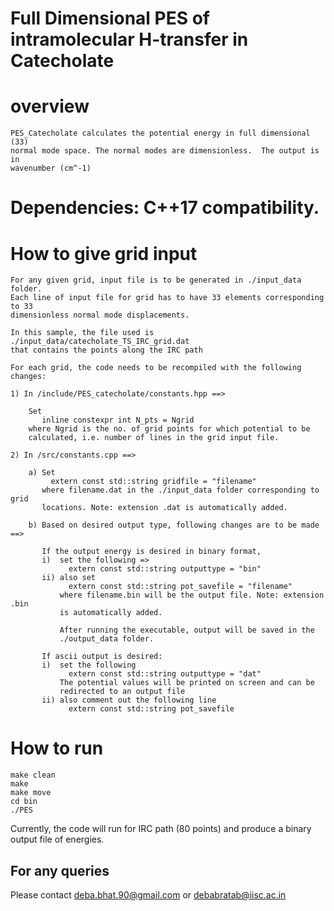 # Full Dimensional PES of intramolecular H-transfer in Catecholate

# overview

    PES_Catecholate calculates the potential energy in full dimensional (33)
    normal mode space. The normal modes are dimensionless.  The output is in
    wavenumber (cm^-1)

# Dependencies: C++17 compatibility.

# How to give grid input

    For any given grid, input file is to be generated in ./input_data folder.
    Each line of input file for grid has to have 33 elements corresponding to 33
    dimensionless normal mode displacements.

    In this sample, the file used is ./input_data/catecholate_TS_IRC_grid.dat
    that contains the points along the IRC path

    For each grid, the code needs to be recompiled with the following changes:

    1) In /include/PES_catecholate/constants.hpp ==>

        Set
           inline constexpr int N_pts = Ngrid
        where Ngrid is the no. of grid points for which potential to be
        calculated, i.e. number of lines in the grid input file.

    2) In /src/constants.cpp ==>

        a) Set 
             extern const std::string gridfile = "filename"
           where filename.dat in the ./input_data folder corresponding to grid
           locations. Note: extension .dat is automatically added.

        b) Based on desired output type, following changes are to be made ==>

           If the output energy is desired in binary format, 
           i)  set the following =>
                 extern const std::string outputtype = "bin"
           ii) also set 
                 extern const std::string pot_savefile = "filename"
               where filename.bin will be the output file. Note: extension .bin
               is automatically added.

               After running the executable, output will be saved in the
               ./output_data folder.

           If ascii output is desired:
           i)  set the following
                 extern const std::string outputtype = "dat"
               The potential values will be printed on screen and can be
               redirected to an output file
           ii) also comment out the following line 
                 extern const std::string pot_savefile


# How to run 

    make clean
    make
    make move
    cd bin
    ./PES

   Currently, the code will run for IRC path (80 points) and produce a binary
   output file of energies.

## For any queries
Please contact deba.bhat.90@gmail.com or debabratab@iisc.ac.in
